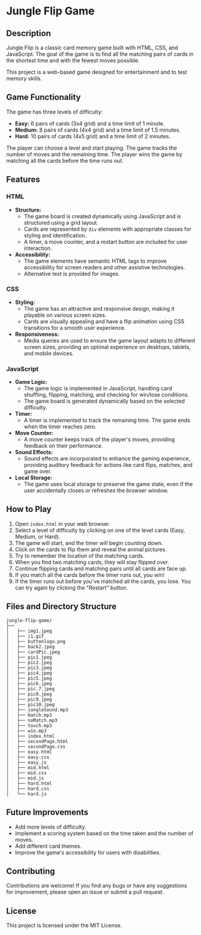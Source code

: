 # Jungle Flip Game

## Description

Jungle Flip is a classic card memory game built with HTML, CSS, and JavaScript. The goal of the game is to find all the matching pairs of cards in the shortest time and with the fewest moves possible.

This project is a web-based game designed for entertainment and to test memory skills.

## Game Functionality

The game has three levels of difficulty:

- **Easy:** 6 pairs of cards (3x4 grid) and a time limit of 1 minute.
- **Medium:** 8 pairs of cards (4x4 grid) and a time limit of 1.5 minutes.
- **Hard:** 10 pairs of cards (4x5 grid) and a time limit of 2 minutes.

The player can choose a level and start playing. The game tracks the number of moves and the remaining time. The player wins the game by matching all the cards before the time runs out.

## Features

### HTML

-   **Structure:**
    -   The game board is created dynamically using JavaScript and is structured using a grid layout.
    -   Cards are represented by  `div`  elements with appropriate classes for styling and identification.
    -   A timer, a move counter, and a restart button are included for user interaction.
-   **Accessibility:**
    -   The game elements have semantic HTML tags to improve accessibility for screen readers and other assistive technologies.
    -   Alternative text is provided for images.

### CSS

-   **Styling:**
    -   The game has an attractive and responsive design, making it playable on various screen sizes.
    -   Cards are visually appealing and have a flip animation using CSS transitions for a smooth user experience.
-   **Responsiveness:**
    -   Media queries are used to ensure the game layout adapts to different screen sizes, providing an optimal experience on desktops, tablets, and mobile devices.

### JavaScript

-   **Game Logic:**
    -   The game logic is implemented in JavaScript, handling card shuffling, flipping, matching, and checking for win/lose conditions.
    -   The game board is generated dynamically based on the selected difficulty.
-   **Timer:**
    -   A timer is implemented to track the remaining time. The game ends when the timer reaches zero.
-   **Move Counter:**
    -   A move counter keeps track of the player's moves, providing feedback on their performance.
-   **Sound Effects:**
    -   Sound effects are incorporated to enhance the gaming experience, providing auditory feedback for actions like card flips, matches, and game over.
-   **Local Storage:**
    -   The game uses local storage to preserve the game state, even if the user accidentally closes or refreshes the browser window.

## How to Play

1.  Open `index.html` in your web browser.
2.  Select a level of difficulty by clicking on one of the level cards (Easy, Medium, or Hard).
3.  The game will start, and the timer will begin counting down.
4.  Click on the cards to flip them and reveal the animal pictures.
5.  Try to remember the location of the matching cards.
6.  When you find two matching cards, they will stay flipped over.
7.  Continue flipping cards and matching pairs until all cards are face up.
8.  If you match all the cards before the timer runs out, you win!
9.  If the timer runs out before you've matched all the cards, you lose. You can try again by clicking the "Restart" button.

## Files and Directory Structure

```
jungle-flip-game/
├──
│   ├── img1.jpeg
│   ├── i1.gif
│   ├── buttonlogo.png
│   ├── back2.jpeg
│   ├── cardPic.jpeg
│   ├── pic1.jpeg
│   ├── pic2.jpeg
│   ├── pic3.jpeg
│   ├── pic4.jpeg
│   ├── pic5.jpeg
│   ├── pic6.jpeg
│   ├── pic.7.jpeg
│   ├── pic8.jpeg
│   ├── pic9.jpeg
│   ├── pic10.jpeg
│   ├── jungleSound.mp3
│   ├── match.mp3
│   ├── noMatch.mp3
│   ├── touch.mp3
│   ├── win.mp3
│   ├── index.html
│   ├── secondPage.html
│   ├── secondPage.css
│   ├── easy.html
│   ├── easy.css
│   ├── easy.js
│   ├── mid.html
│   ├── mid.css
│   ├── mid.js
│   ├── hard.html
│   ├── hard.css
│   └── hard.js

```

## Future Improvements

-   Add more levels of difficulty.
-   Implement a scoring system based on the time taken and the number of moves.
-   Add different card themes.
-   Improve the game's accessibility for users with disabilities.

## Contributing

Contributions are welcome! If you find any bugs or have any suggestions for improvement, please open an issue or submit a pull request.

## License

This project is licensed under the MIT License.
